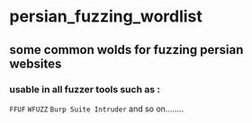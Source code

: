 # persian_fuzzing_wordlist
## some common wolds for fuzzing persian websites 

### usable in all fuzzer tools such as :
`FFUF`
`WFUZZ`
`Burp Suite Intruder`
and so on........

